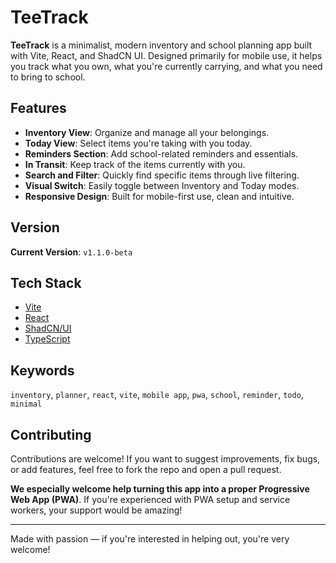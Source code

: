 # TeeTrack

**TeeTrack** is a minimalist, modern inventory and school planning app built with Vite, React, and ShadCN UI. Designed primarily for mobile use, it helps you track what you own, what you're currently carrying, and what you need to bring to school.

## Features

- **Inventory View**: Organize and manage all your belongings.
- **Today View**: Select items you're taking with you today.
- **Reminders Section**: Add school-related reminders and essentials.
- **In Transit**: Keep track of the items currently with you.
- **Search and Filter**: Quickly find specific items through live filtering.
- **Visual Switch**: Easily toggle between Inventory and Today modes.
- **Responsive Design**: Built for mobile-first use, clean and intuitive.

## Version

**Current Version**: `v1.1.0-beta`

## Tech Stack

- [Vite](https://vitejs.dev/)
- [React](https://reactjs.org/)
- [ShadCN/UI](https://ui.shadcn.dev/)
- [TypeScript](https://www.typescriptlang.org/)

## Keywords

`inventory`, `planner`, `react`, `vite`, `mobile app`, `pwa`, `school`, `reminder`, `todo`, `minimal`

## Contributing

Contributions are welcome! If you want to suggest improvements, fix bugs, or add features, feel free to fork the repo and open a pull request.

**We especially welcome help turning this app into a proper Progressive Web App (PWA)**. If you're experienced with PWA setup and service workers, your support would be amazing!

---

Made with passion — if you're interested in helping out, you're very welcome!
